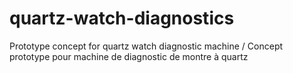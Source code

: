 # quartz-watch-diagnostics
Prototype concept for quartz watch diagnostic machine / Concept prototype pour machine de diagnostic de montre à quartz
